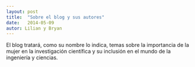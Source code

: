 ```yaml
---
layout: post
title:  "Sobre el blog y sus autores"
date:   2014-05-09
autor: Lilian y Bryan
---
```


El blog tratar&aacute;, como su nombre lo indica, temas sobre la importancia de la mujer en la investigaci&oacute;n cient&iacute;fica y su inclusi&oacute;n en el mundo de la ingenier&iacute;a y ciencias.
